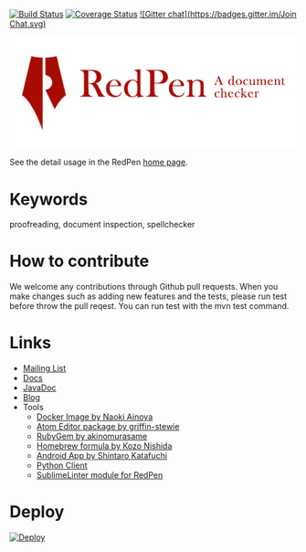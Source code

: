 [![Build Status](https://travis-ci.org/recruit-tech/redpen.svg?branch=master)](https://travis-ci.org/recruit-tech/redpen)
[![Coverage Status](https://coveralls.io/repos/recruit-tech/redpen/badge.png)](https://coveralls.io/r/recruit-tech/redpen)
[![Gitter chat](https://badges.gitter.im/Join Chat.svg)](https://gitter.im/recruit-tech/redpen)

<p align="center">
   <a href="http://redpen.cc"><img src="logo/redpen-logo.png"/></a>
</p>

See the detail usage in the RedPen [home page](http://redpen.cc/).

Keywords
========

proofreading,  document inspection, spellchecker

How to contribute
==================

We welcome any contributions through Github pull requests. When you make changes such as adding new features and the tests,
please run test before throw the pull reqest. You can run test with the mvn test command.

Links
======

* [Mailing List](https://groups.google.com/forum/#!forum/redpen-validator)
* [Docs](http://redpen.cc/docs.html)
* [JavaDoc](http://redpen.cc/javadoc/1.1/index.html)
* [Blog](http://blog.redpen.cc)
* Tools
  * [Docker Image by Naoki Ainoya](https://registry.hub.docker.com/u/ainoya/redpen-server/)
  * [Atom Editor package by griffin-stewie](https://atom.io/packages/redpen)
  * [RubyGem by akinomurasame](https://rubygems.org/gems/redpen_ruby)
  * [Homebrew formula by Kozo Nishida](http://braumeister.org/formula/redpen)
  * [Android App by Shintaro Katafuchi](https://play.google.com/store/apps/details?id=cc.redpen)
  * [Python Client](https://pypi.python.org/pypi/pyredpen/)
  * [SublimeLinter module for RedPen](https://github.com/taky/sublimelinter-redpen)

Deploy
======
[![Deploy](https://www.herokucdn.com/deploy/button.png)](https://heroku.com/deploy)
